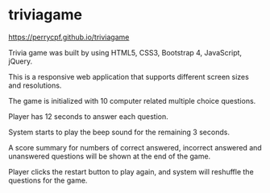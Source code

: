 # triviagame

https://perrycpf.github.io/triviagame

Trivia game was built by using HTML5, CSS3, Bootstrap 4, JavaScript, jQuery.

This is a responsive web application that supports different screen sizes and resolutions.

The game is initialized with 10 computer related multiple choice questions.

Player has 12 seconds to answer each question.

System starts to play the beep sound for the remaining 3 seconds.

A score summary for numbers of correct answered, incorrect answered and unanswered questions will be shown at the end of the game.

Player clicks the restart button to play again, and system will reshuffle the questions for the game.
